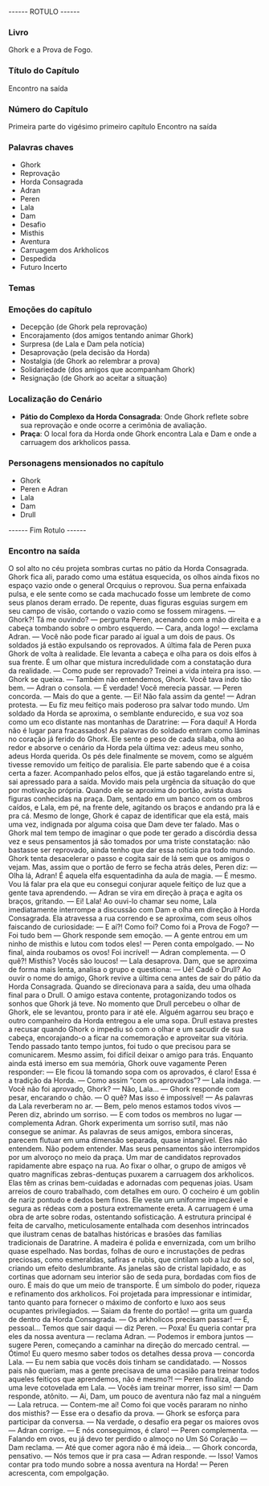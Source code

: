 ------ ROTULO ------

### Livro

Ghork e a Prova de Fogo.

### Título do Capítulo

Encontro na saída

### Número do Capítulo

Primeira parte do vigésimo primeiro capítulo Encontro na saída

### Palavras chaves

- Ghork
- Reprovação
- Horda Consagrada
- Adran
- Peren
- Lala
- Dam
- Desafio
- Misthis
- Aventura
- Carruagem dos Arkholicos
- Despedida
- Futuro Incerto

### Temas

### Emoções do capítulo

- Decepção (de Ghork pela reprovação)
- Encorajamento (dos amigos tentando animar Ghork)
- Surpresa (de Lala e Dam pela notícia)
- Desaprovação (pela decisão da Horda)
- Nostalgia (de Ghork ao relembrar a prova)
- Solidariedade (dos amigos que acompanham Ghork)
- Resignação (de Ghork ao aceitar a situação)

### Localização do Cenário

- **Pátio do Complexo da Horda Consagrada**: Onde Ghork reflete sobre sua reprovação e onde ocorre a cerimônia de avaliação.
- **Praça**: O local fora da Horda onde Ghork encontra Lala e Dam e onde a carruagem dos arkholicos passa.

### Personagens mensionados no capítulo

- Ghork
- Peren e Adran
- Lala
- Dam
- Drull

------ Fim Rotulo ------

### Encontro na saída

O sol alto no céu projeta sombras curtas no pátio da Horda Consagrada. Ghork fica ali, parado como uma estátua esquecida, os olhos ainda fixos no espaço vazio onde o general Orcquius o reprovou. Sua perna enfaixada pulsa, e ele sente como se cada machucado fosse um lembrete de como seus planos deram errado.
De repente, duas figuras esguias surgem em seu campo de visão, cortando o vazio como se fossem miragens.
— Ghork?! Tá me ouvindo? — pergunta Peren, acenando com a mão direita e a cabeça tombando sobre o ombro esquerdo.
— Cara, anda logo! — exclama Adran. — Você não pode ficar parado aí igual a um dois de paus. Os soldados já estão expulsando os reprovados.
A última fala de Peren puxa Ghork de volta à realidade. Ele levanta a cabeça e olha para os dois elfos à sua frente. É um olhar que mistura incredulidade com a constatação dura da realidade.
— Como pude ser reprovado? Treinei a vida inteira pra isso. — Ghork se queixa.
— Também não entendemos, Ghork. Você tava indo tão bem. — Adran o consola.
— É verdade! Você merecia passar. — Peren concorda. — Mais do que a gente.
— Ei! Não fala assim da gente! — Adran protesta. — Eu fiz meu feitiço mais poderoso pra salvar todo mundo.
Um soldado da Horda se aproxima, o semblante endurecido, e sua voz soa como um eco distante nas montanhas de Daratrine:
— Fora daqui! A Horda não é lugar para fracassados!
As palavras do soldado entram como lâminas no coração já ferido do Ghork. Ele sente o peso de cada sílaba, olha ao redor e absorve o cenário da Horda pela última vez: adeus meu sonho, adeus Horda querida. Os pés dele finalmente se movem, como se alguém tivesse removido um feitiço de paralisia. Ele parte sabendo que é a coisa certa a fazer. Acompanhado pelos elfos, que já estão tagarelando entre si, sai apressado para a saída. Movido mais pela urgência da situação do que por motivação própria.
Quando ele se aproxima do portão, avista duas figuras conhecidas na praça. Dam, sentado em um banco com os ombros caídos, e Lala, em pé, na frente dele, agitando os braços e andando pra lá e pra cá. Mesmo de longe, Ghork é capaz de identificar que ela está, mais uma vez, indignada por alguma coisa que Dam deve ter falado. Mas o Ghork mal tem tempo de imaginar o que pode ter gerado a discórdia dessa vez e seus pensamentos já são tomados por uma triste constatação: não bastasse ser reprovado, ainda tenho que dar essa notícia pra todo mundo.
Ghork tenta desacelerar o passo e cogita sair de lá sem que os amigos o vejam. Mas, assim que o portão de ferro se fecha atrás deles, Peren diz:
— Olha lá, Adran! É aquela elfa esquentadinha da aula de magia.
— É mesmo. Vou lá falar pra ela que eu consegui conjurar aquele feitiço de luz que a gente tava aprendendo. — Adran se vira em direção à praça e agita os braços, gritando. — Ei! Lala!
Ao ouvi-lo chamar seu nome, Lala imediatamente interrompe a discussão com Dam e olha em direção à Horda Consagrada. Ela atravessa a rua correndo e se aproxima, com seus olhos faiscando de curiosidade:
— E aí?! Como foi? Como foi a Prova de Fogo?
— Foi tudo bem — Ghork responde sem emoção.
— A gente entrou em um ninho de misthis e lutou com todos eles! — Peren conta empolgado.
— No final, ainda roubamos os ovos! Foi incrível! — Adran complementa.
— O quê?! Misthis? Vocês são loucos! — Lala desaprova.
Dam, que se aproxima de forma mais lenta, analisa o grupo e questiona:
— Ué! Cadê o Drull?
Ao ouvir o nome do amigo, Ghork revive a última cena antes de sair do pátio da Horda Consagrada.  Quando se direcionava para a saída, deu uma olhada final para o Drull. O amigo estava contente, protagonizando todos os sonhos que Ghork já teve. No momento que Drull percebeu o olhar de Ghork, ele se levantou, pronto para ir até ele. Alguém agarrou seu braço e outro companheiro da Horda entregou a ele uma sopa. Drull estava prestes a recusar quando Ghork o impediu só com o olhar e um sacudir de sua cabeça, encorajando-o a ficar na comemoração e aproveitar sua vitória. Tendo passado tanto tempo juntos, foi tudo o que precisou para se comunicarem. Mesmo assim, foi difícil deixar o amigo para trás.
Enquanto ainda está imerso em sua memória, Ghork ouve vagamente Peren responder:
— Ele ficou lá tomando sopa com os aprovados, é claro! Essa é a tradição da Horda.
— Como assim “com os aprovados”? — Lala indaga. — Você não foi aprovado, Ghork?
— Não, Lala... — Ghork responde com pesar, encarando o chão.
— O quê? Mas isso é impossível! — As palavras da Lala reverberam no ar.
— Bem, pelo menos estamos todos vivos — Peren diz, abrindo um sorriso.
— E com todos os membros no lugar — complementa Adran.
Ghork experimenta um sorriso sutil, mas não consegue se animar. As palavras de seus amigos, embora sinceras, parecem flutuar em uma dimensão separada, quase intangível. Eles não entendem. Não podem entender. Mas seus pensamentos são interrompidos por um alvoroço no meio da praça. Um mar de candidatos reprovados rapidamente abre espaço na rua.
Ao fixar o olhar, o grupo de amigos vê quatro magníficas zebras-dentuças puxarem a carruagem dos arkholicos. Elas têm as crinas bem-cuidadas e adornadas com pequenas joias. Usam arreios de couro trabalhado, com detalhes em ouro. O cocheiro é um goblin de nariz pontudo e dedos bem finos. Ele veste um uniforme impecável e segura as rédeas com a postura extremamente ereta.
A carruagem é uma obra de arte sobre rodas, ostentando sofisticação. A estrutura principal é feita de carvalho, meticulosamente entalhada com desenhos intrincados que ilustram cenas de batalhas históricas e brasões das famílias tradicionais de Daratrine. A madeira é polida e envernizada, com um brilho quase espelhado. Nas bordas, folhas de ouro e incrustações de pedras preciosas, como esmeraldas, safiras e rubis, que cintilam sob a luz do sol, criando um efeito deslumbrante. As janelas são de cristal lapidado, e as cortinas que adornam seu interior são de seda pura, bordadas com fios de ouro. É mais do que um meio de transporte. É um símbolo do poder, riqueza e refinamento dos arkholicos. Foi projetada para impressionar e intimidar, tanto quanto para fornecer o máximo de conforto e luxo aos seus ocupantes privilegiados.
— Saiam da frente do portão! — grita um guarda de dentro da Horda Consagrada. — Os arkholicos precisam passar!
— É, pessoal... Temos que sair daqui — diz Peren.
— Poxa! Eu queria contar pra eles da nossa aventura — reclama Adran.
— Podemos ir embora juntos — sugere Peren, começando a caminhar na direção do mercado central.
— Ótimo! Eu quero mesmo saber todos os detalhes dessa prova — concorda Lala. — Eu nem sabia que vocês dois tinham se candidatado.
— Nossos pais não queriam, mas a gente precisava de uma ocasião para treinar todos aqueles feitiços que aprendemos, não é mesmo?! — Peren finaliza, dando uma leve cotovelada em Lala.
— Vocês iam treinar morrer, isso sim! — Dam responde, atônito.
— Ai, Dam, um pouco de aventura não faz mal a ninguém — Lala retruca. — Contem-me aí! Como foi que vocês pararam no ninho dos misthis?
— Esse era o desafio da prova. — Ghork se esforça para participar da conversa.
— Na verdade, o desafio era pegar os maiores ovos — Adran corrige.
— E nós conseguimos, é claro! — Peren complementa.
— Falando em ovos, eu já devo ter perdido o almoço no Um Só Coração — Dam reclama.
— Até que comer agora não é má ideia... — Ghork concorda, pensativo.
— Nós temos que ir pra casa — Adran responde.
— Isso! Vamos contar pra todo mundo sobre a nossa aventura na Horda! — Peren acrescenta, com empolgação.